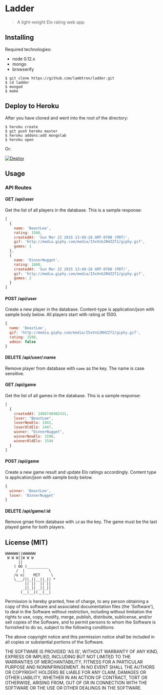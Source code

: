 # Ladder

> A light-weight Elo rating web app.

## Installing

Required technologies:
- node 0.12.x
- mongo
- browserify

```
$ git clone https://github.com/lambtron/ladder.git
$ cd ladder
$ mongod
$ make
```

## Deploy to Heroku

After you have cloned and went into the root of the directory:

```
$ heroku create
$ git push heroku master
$ heroku addons:add mongolab
$ heroku open
```

Or:

[![Deploy](https://www.herokucdn.com/deploy/button.png)](https://heroku.com/deploy)

## Usage

### API Routes

#### GET /api/user

Get the list of all players in the database. This is a sample response:

```javascript
[
  {
    name: 'BeastLee',
    rating: 1500,
    createdAt: 'Sun Mar 22 2015 13:49:28 GMT-0700 (PDT)',
    gif: 'http://media.giphy.com/media/I5xVnGJRHZZf2/giphy.gif',
    games: 1
  },
  {
    name: 'DinnerNugget',
    rating: 1800,
    createdAt: 'Sun Mar 22 2015 13:49:28 GMT-0700 (PDT)',
    gif: 'http://media.giphy.com/media/I5xVnGJRHZZf2/giphy.gif',
    games: 2
  }
]
```

#### POST /api/user

Create a new player in the database. Content-type is application/json with sample body below. All players start with rating at 1500.

```javascript
{
  name: 'BeastLee',
  gif: 'http://media.giphy.com/media/I5xVnGJRHZZf2/giphy.gif',
  rating: 1500,
  admin: false
}
```

#### DELETE /api/user/:name

Remove player from database with `name` as the key. The name is case sensitive.

#### GET /api/game

Get the list of all games in the database. This is a sample response:

```javascript
[
  {
    createdAt: 1486748402431,
    loser: "BeastLee",
    loserNewElo: 1442,
    loserOldElo: 1447,
    winner: "DinnerNugget",
    winnerNewElo: 1598,
    winnerOldElo: 1594
  }
]
```

#### POST /api/game

Create a new game result and update Elo ratings accordingly. Content type is application/json with sample body below.

```javascript
{
  winner: 'BeastLee',
  loser: 'DinnerNugget'
}
```

#### DELETE /api/game/:id

Remove gmae from database with `id` as the key. The game must be the last played game for both players.

## License (MIT)

    WWWWWW||WWWWWW
     W W W||W W W
          ||
        ( OO )__________
         /  |           \
        /o o|    MIT     \
        \___/||_||__||_|| *
             || ||  || ||
            _||_|| _||_||
           (__|__|(__|__|

Permission is hereby granted, free of charge, to any person obtaining a copy of this software and associated documentation files (the 'Software'), to deal in the Software without restriction, including without limitation the rights to use, copy, modify, merge, publish, distribute, sublicense, and/or sell copies of the Software, and to permit persons to whom the Software is furnished to do so, subject to the following conditions:

The above copyright notice and this permission notice shall be included in all copies or substantial portions of the Software.

THE SOFTWARE IS PROVIDED 'AS IS', WITHOUT WARRANTY OF ANY KIND, EXPRESS OR IMPLIED, INCLUDING BUT NOT LIMITED TO THE WARRANTIES OF MERCHANTABILITY, FITNESS FOR A PARTICULAR PURPOSE AND NONINFRINGEMENT. IN NO EVENT SHALL THE AUTHORS OR COPYRIGHT HOLDERS BE LIABLE FOR ANY CLAIM, DAMAGES OR OTHER LIABILITY, WHETHER IN AN ACTION OF CONTRACT, TORT OR OTHERWISE, ARISING FROM, OUT OF OR IN CONNECTION WITH THE SOFTWARE OR THE USE OR OTHER DEALINGS IN THE SOFTWARE.
